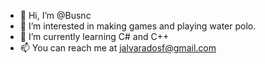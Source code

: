 - 👋 Hi, I’m @Busnc
- 👀 I’m interested in making games and playing water polo.
- 🌱 I’m currently learning C# and C++
- 📫 You can reach me at jalvaradosf@gmail.com

<!---
Busnc/Busnc is a ✨ special ✨ repository because its `README.md` (this file) appears on your GitHub profile.
You can click the Preview link to take a look at your changes.
--->
